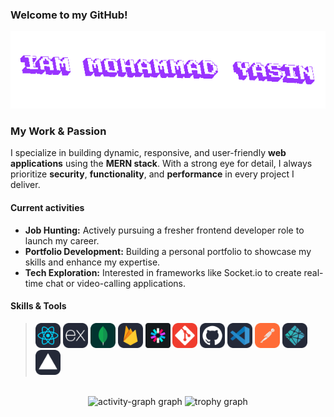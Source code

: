 ### Welcome to my GitHub!

<div align="center" height="200">
  <a href="https://github.com/mohammadyasin74630">
    <img src="/textStudio-text-animation(1).gif"  />
  </a>
</div>

### My Work & Passion

I specialize in building dynamic, responsive, and user-friendly **web applications** using the **MERN stack**. With a strong eye for detail, I always prioritize **security**, **functionality**, and **performance** in every project I deliver.

#### Current activities

- **Job Hunting:** Actively pursuing a fresher frontend developer role to launch my career.
- **Portfolio Development:** Building a personal portfolio to showcase my skills and enhance my expertise.
- **Tech Exploration:** Interested in frameworks like Socket.io to create real-time chat or video-calling applications.

#### Skills & Tools

> [<img src="/skill icons/react.svg" height="40" alt="react logo"/>](https://react.dev/)
> [<img src="/skill icons/express.svg" height="40" alt="express logo"/>](https://expressjs.com/)
> [<img src="/skill icons/mongodb.svg" height="40" alt="mongodb logo"/>](https://www.mongodb.com/)
> [<img src="/skill icons/firebase.svg" height="40" alt="firebase logo"/>](https://firebase.google.com/)
> [<img src="/skill icons/jwt.svg" height="40" alt="jwt logo"/>](https://jwt.io/)
> [<img src="/skill icons/git.svg" height="40" alt="git logo"/>](https://git-scm.com/)
> [<img src="/skill icons/github.svg" height="40" alt="github logo"/>](https://github.com/)
> [<img src="/skill icons/vscode.svg" height="40" alt="vscode logo"/>](https://code.visualstudio.com/)
> [<img src="/skill icons/postman.svg" height="40" alt="postman logo"/>](https://www.postman.com/)
> [<img src="/skill icons/netlify.svg" height="40" alt="netlify logo"/>](https://www.netlify.com/)
> [<img src="/skill icons/vercel.svg" height="40" alt="vercel logo"/>](https://vercel.com/)


<br clear="both">

<div align="center">
  <img src="https://github-readme-activity-graph.vercel.app/graph?username=mohammadyasin74630&radius=16&theme=react&area=true&order=5" alt="activity-graph graph"  />
  <img src="https://github-profile-trophy.vercel.app?username=mohammadyasin74630&theme=dracula&column=-1&row=1&margin-w=8&margin-h=8&no-bg=false&no-frame=false&order=4" alt="trophy graph"  />
</div>
